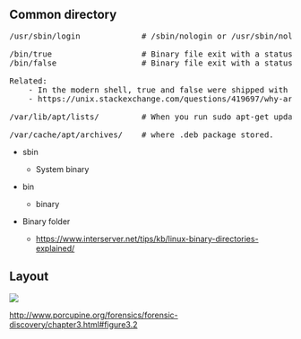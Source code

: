 ##  Common directory

<pre>
/usr/sbin/login             # /sbin/nologin or /usr/sbin/nologin used as a shell in Linux to politely refuse a login attempt. It is a per-account way to disable login on Linux. Many system user using this shell (cat /etc/passwd | grep nologin)

/bin/true                   # Binary file exit with a status code indicating success. (which true)
/bin/false                  # Binary file exit with a status code indicating failure. (which false)

Related:
    - In the modern shell, true and false were shipped with coreutils package, type `man true` for more  (https://wiki.debian.org/coreutils)
    - https://unix.stackexchange.com/questions/419697/why-are-true-and-false-so-large

/var/lib/apt/lists/         # When you run sudo apt-get update (or use the Refresh button in a package manager), a list of packages will get downloaded from the Ubuntu servers. These files are then stored in here.

/var/cache/apt/archives/    # where .deb package stored.
</pre>

- sbin
    - System binary
- bin
    - binary
    
- Binary folder        
    - https://www.interserver.net/tips/kb/linux-binary-directories-explained/
    
## Layout

![](http://www.porcupine.org/forensics/forensic-discovery/figure3.3.gif)    

http://www.porcupine.org/forensics/forensic-discovery/chapter3.html#figure3.2